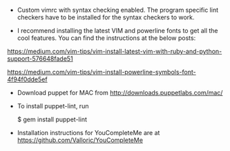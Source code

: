 * Custom vimrc with syntax checking enabled. The program specific lint checkers have to be installed for the syntax checkers to work.

* I recommend installing the latest VIM and powerline fonts to get all the cool features. You can find the instructions at the below posts:

https://medium.com/vim-tips/vim-install-latest-vim-with-ruby-and-python-support-576648fade51

https://medium.com/vim-tips/vim-install-powerline-symbols-font-4f94f0dde5ef

* Download puppet for MAC from http://downloads.puppetlabs.com/mac/

* To install puppet-lint, run

    $ gem install puppet-lint
    
* Installation instructions for YouCompleteMe are at https://github.com/Valloric/YouCompleteMe
